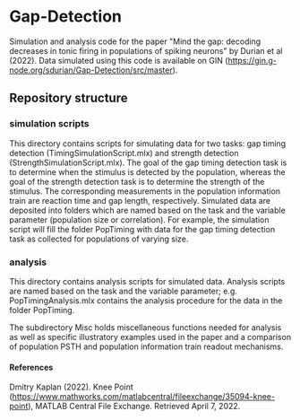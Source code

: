 # Gap-Detection
Simulation and analysis code for the paper "Mind the gap: decoding decreases in tonic firing in populations of spiking neurons" by Durian et al (2022). Data simulated using this code is available on GIN (https://gin.g-node.org/sdurian/Gap-Detection/src/master).

## Repository structure 
### simulation scripts
This directory contains scripts for simulating data for two tasks: gap timing detection (TimingSimulationScript.mlx) and strength detection (StrengthSimulationScript.mlx). The goal of the gap timing detection task is to determine when the stimulus is detected by the population, whereas the goal of the strength detection task is to determine the strength of the stimulus. The corresponding measurements in the population information train are reaction time and gap length, respectively. Simulated data are deposited into folders which are named based on the task and the variable parameter (population size or correlation). For example, the simulation script will fill the folder PopTiming with data for the gap timing detection task as collected for populations of varying size.

### analysis
This directory contains analysis scripts for simulated data. Analysis scripts are named based on the task and the variable parameter; e.g. PopTimingAnalysis.mlx contains the analysis procedure for the data in the folder PopTiming.

The subdirectory Misc holds miscellaneous functions needed for analysis as well as specific illustratory examples used in the paper and a comparison of population PSTH and population information train readout mechanisms.

#### References

Dmitry Kaplan (2022). Knee Point (https://www.mathworks.com/matlabcentral/fileexchange/35094-knee-point), MATLAB Central File Exchange. Retrieved April 7, 2022.
